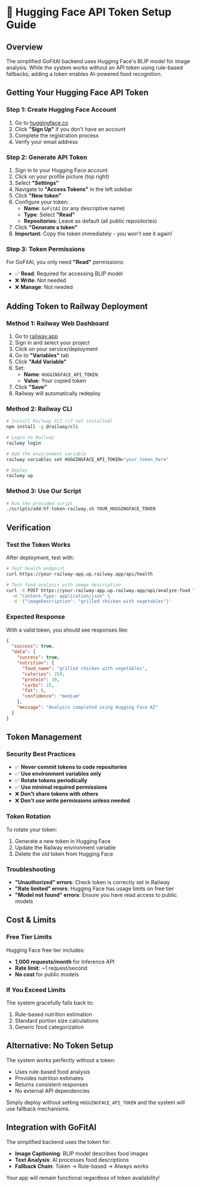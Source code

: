 # 🤗 Hugging Face API Token Setup Guide

## Overview

The simplified GoFitAI backend uses Hugging Face's BLIP model for image analysis. While the system works without an API token using rule-based fallbacks, adding a token enables AI-powered food recognition.

## Getting Your Hugging Face API Token

### Step 1: Create Hugging Face Account
1. Go to [huggingface.co](https://huggingface.co)
2. Click **"Sign Up"** if you don't have an account
3. Complete the registration process
4. Verify your email address

### Step 2: Generate API Token
1. Sign in to your Hugging Face account
2. Click on your profile picture (top right)
3. Select **"Settings"**
4. Navigate to **"Access Tokens"** in the left sidebar
5. Click **"New token"**
6. Configure your token:
   - **Name**: `GoFitAI` (or any descriptive name)
   - **Type**: Select **"Read"** 
   - **Repositories**: Leave as default (all public repositories)
7. Click **"Generate a token"**
8. **Important**: Copy the token immediately - you won't see it again!

### Step 3: Token Permissions
For GoFitAI, you only need **"Read"** permissions:
- ✅ **Read**: Required for accessing BLIP model
- ❌ **Write**: Not needed
- ❌ **Manage**: Not needed

## Adding Token to Railway Deployment

### Method 1: Railway Web Dashboard
1. Go to [railway.app](https://railway.app)
2. Sign in and select your project
3. Click on your service/deployment
4. Go to **"Variables"** tab
5. Click **"Add Variable"**
6. Set:
   - **Name**: `HUGGINGFACE_API_TOKEN`
   - **Value**: Your copied token
7. Click **"Save"**
8. Railway will automatically redeploy

### Method 2: Railway CLI
```bash
# Install Railway CLI (if not installed)
npm install -g @railway/cli

# Login to Railway
railway login

# Add the environment variable
railway variables set HUGGINGFACE_API_TOKEN="your_token_here"

# Deploy
railway up
```

### Method 3: Use Our Script
```bash
# Run the provided script
./scripts/add-hf-token-railway.sh YOUR_HUGGINGFACE_TOKEN
```

## Verification

### Test the Token Works
After deployment, test with:

```bash
# Test health endpoint
curl https://your-railway-app.up.railway.app/api/health

# Test food analysis with image description
curl -X POST https://your-railway-app.up.railway.app/api/analyze-food \
  -H "Content-Type: application/json" \
  -d '{"imageDescription": "grilled chicken with vegetables"}'
```

### Expected Response
With a valid token, you should see responses like:
```json
{
  "success": true,
  "data": {
    "success": true,
    "nutrition": {
      "food_name": "grilled chicken with vegetables",
      "calories": 250,
      "protein": 30,
      "carbs": 15,
      "fat": 8,
      "confidence": "medium"
    },
    "message": "Analysis completed using Hugging Face AI"
  }
}
```

## Token Management

### Security Best Practices
- ✅ **Never commit tokens to code repositories**
- ✅ **Use environment variables only**
- ✅ **Rotate tokens periodically**
- ✅ **Use minimal required permissions**
- ❌ **Don't share tokens with others**
- ❌ **Don't use write permissions unless needed**

### Token Rotation
To rotate your token:
1. Generate a new token in Hugging Face
2. Update the Railway environment variable
3. Delete the old token from Hugging Face

### Troubleshooting
- **"Unauthorized" errors**: Check token is correctly set in Railway
- **"Rate limited" errors**: Hugging Face has usage limits on free tier
- **"Model not found" errors**: Ensure you have read access to public models

## Cost & Limits

### Free Tier Limits
Hugging Face free tier includes:
- **1,000 requests/month** for Inference API
- **Rate limit**: ~1 request/second
- **No cost** for public models

### If You Exceed Limits
The system gracefully falls back to:
1. Rule-based nutrition estimation
2. Standard portion size calculations
3. Generic food categorization

## Alternative: No Token Setup

The system works perfectly without a token:
- Uses rule-based food analysis
- Provides nutrition estimates
- Returns consistent responses
- No external API dependencies

Simply deploy without setting `HUGGINGFACE_API_TOKEN` and the system will use fallback mechanisms.

## Integration with GoFitAI

The simplified backend uses the token for:
- **Image Captioning**: BLIP model describes food images
- **Text Analysis**: AI processes food descriptions
- **Fallback Chain**: Token → Rule-based → Always works

Your app will remain functional regardless of token availability!

